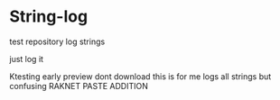 # String-log
test repository
log strings

just log it 

Ktesting early preview
dont download this is for me
logs all strings but confusing
RAKNET PASTE ADDITION
